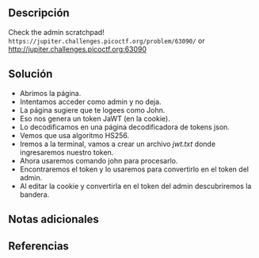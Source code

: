 ## Descripción
Check the admin scratchpad! `https://jupiter.challenges.picoctf.org/problem/63090/` or http://jupiter.challenges.picoctf.org:63090
## Solución
- Abrimos la página.
- Intentamos acceder como admin y no deja.
- La página sugiere que te logees como John.
- Eso nos genera un token JaWT (en la cookie).
- Lo decodificamos en una página decodificadora de tokens json.
- Vemos que usa algoritmo HS256.
- Iremos a la terminal, vamos a crear un archivo *jwt.txt*  donde ingresaremos nuestro token.
- Ahora usaremos comando john para procesarlo.
- Encontraremos el token y lo usaremos para convertirlo en el token del admin.
- Al editar la cookie y convertirla en el token del admin descubriremos la bandera.
## Notas adicionales
## Referencias
